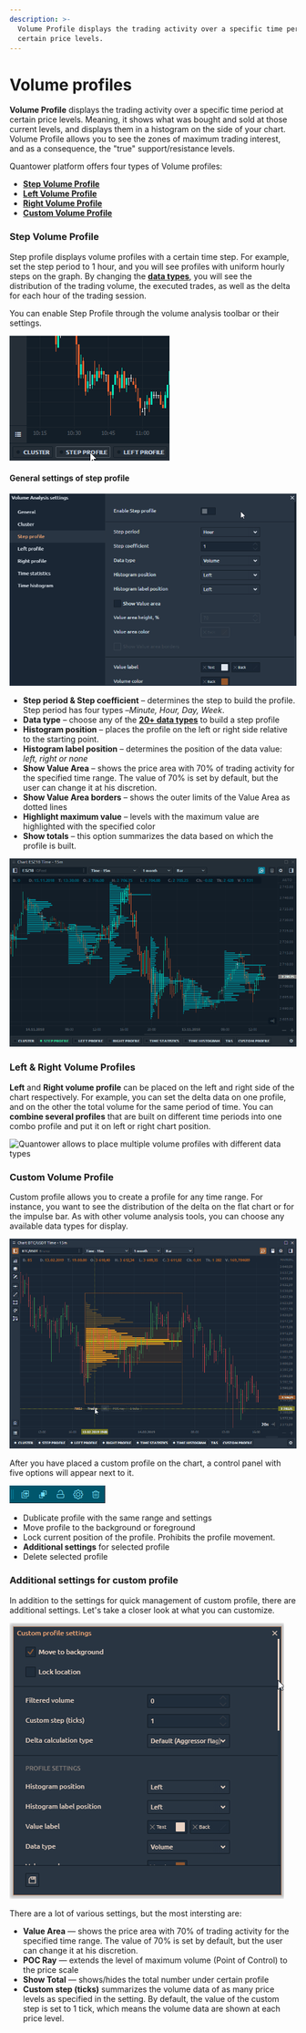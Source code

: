 ```yaml
---
description: >-
  Volume Profile displays the trading activity over a specific time period at
  certain price levels.
---
```


# Volume profiles

**Volume Profile** displays the trading activity over a specific time period at certain price levels. Meaning, it shows what was bought and sold at those current levels, and displays them in a histogram on the side of your chart. Volume Profile allows you to see the zones of maximum trading interest, and as a consequence, the "true" support/resistance levels.

Quantower platform offers four types of Volume profiles:

* ****[**Step Volume Profile**](volume-profiles.md#step-volume-profile)****
* ****[**Left Volume Profile**](volume-profiles.md#left-and-right-volume-profiles)****
* ****[**Right Volume Profile**](volume-profiles.md#left-and-right-volume-profiles)****
* ****[**Custom Volume Profile**](volume-profiles.md#custom-volume-profile)****

### Step Volume Profile

Step profile displays volume profiles with a certain time step. For example, set the step period to 1 hour, and you will see profiles with uniform hourly steps on the graph. By changing the [**data types**](https://help.quantower.com/analytics-panels/chart/volume-analysis-tools#data-types-of-volume-analysis-tools), you will see the distribution of the trading volume, the executed trades, as well as the delta for each hour of the trading session.

You can enable Step Profile through the volume analysis toolbar or their settings.

![Here is how you can activate Step Profile in Quantower platform](../../../.gitbook/assets/step-profile.gif)

#### **General settings of step profile**

![Main settings of Step Volume Profile tool](../../../.gitbook/assets/step-profile-settings.gif)

* **Step period & Step coefficient** – determines the step to build the profile. Step period has four types –_Minute, Hour, Day, Week_.
* **Data type** – choose any of the [**20+ data types**](./#data-types-of-volume-analysis-tools) to build a step profile
* **Histogram position** – places the profile on the left or right side relative to the starting point.
* **Histogram label position** – determines the position of the data value: _left, right or none_
* **Show Value Area** – shows the price area with 70% of trading activity for the specified time range. The value of 70% is set by default, but the user can change it at his discretion.
* **Show Value Area borders** – shows the outer limits of the Value Area as dotted lines
* **Highlight maximum value** – levels with the maximum value are highlighted with the specified color
* **Show totals** – this option summarizes the data based on which the profile is built.

![Step profile with various data types](../../../.gitbook/assets/step-profile-data-types.gif)

### Left & Right Volume Profiles

**Left** and **Right volume profile** can be placed on the left and right side of the chart respectively. For example, you can set the delta data on one profile, and on the other the total volume for the same period of time. You can **combine several profiles** that are built on different time periods into one combo profile and put it on left or right chart position.

![Quantower allows to place multiple volume profiles with different data types](../../../.gitbook/assets/left\_right-profile.png)

### Custom Volume Profile

Custom profile allows you to create a profile for any time range.  For instance, you want to see the distribution of the delta on the flat chart or for the impulse bar.  As with other volume analysis tools, you can choose any available data types for display.

![Custom volume profile can be applied to any range](../../../.gitbook/assets/new-custom-profile.gif)

After you have placed a custom profile on the chart, a control panel with five options will appear next to it.

![Control panel for custom volume profile](<../../../.gitbook/assets/image (20).png>)

* Dublicate profile with the same range and settings
* Move profile to the background or foreground
* Lock current position of the profile. Prohibits the profile movement.
* **Additional settings** for selected profile
* Delete selected profile

### Additional settings for custom profile

In addition to the settings for quick management of custom profile, there are additional settings. Let's take a closer look at what you can customize.

![Additional settings for custom volume profile](../../../.gitbook/assets/custom-profile-settings.gif)

There are a lot of various settings, but the most intersting are:

* **Value Area** — shows the price area with 70% of trading activity for the specified time range. The value of 70% is set by default, but the user can change it at his discretion.
* **POC Ray** — extends the level of maximum volume (Point of Control) to the price scale
* **Show Total** — shows/hides the total number under certain profile
* **Custom step (ticks)** summarizes the volume data of as many price levels as specified in the setting. By default, the value of the custom step is set to 1 tick, which means the volume data are shown at each price level.
